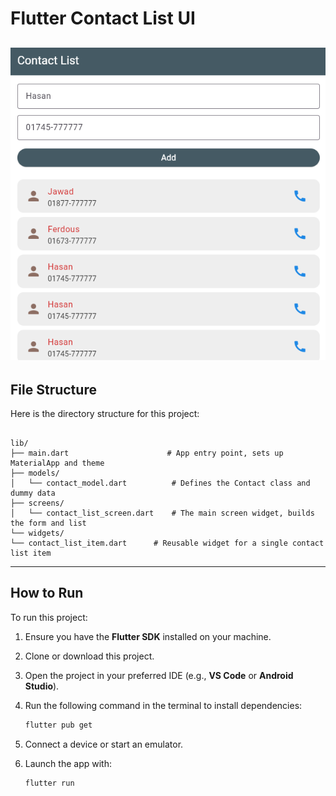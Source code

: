 
# Flutter Contact List UI

![UI Screenshot](screenshots/img.png)
---

## File Structure

Here is the directory structure for this project:

```

lib/
├── main.dart                      # App entry point, sets up MaterialApp and theme
├── models/
│   └── contact_model.dart          # Defines the Contact class and dummy data
├── screens/
│   └── contact_list_screen.dart    # The main screen widget, builds the form and list
└── widgets/
└── contact_list_item.dart      # Reusable widget for a single contact list item

````

---

## How to Run

To run this project:

1. Ensure you have the **Flutter SDK** installed on your machine.  
2. Clone or download this project.  
3. Open the project in your preferred IDE (e.g., **VS Code** or **Android Studio**).  
4. Run the following command in the terminal to install dependencies:
   ```bash
   flutter pub get
   ```

5. Connect a device or start an emulator.
6. Launch the app with:

   ```bash
   flutter run
   ```
